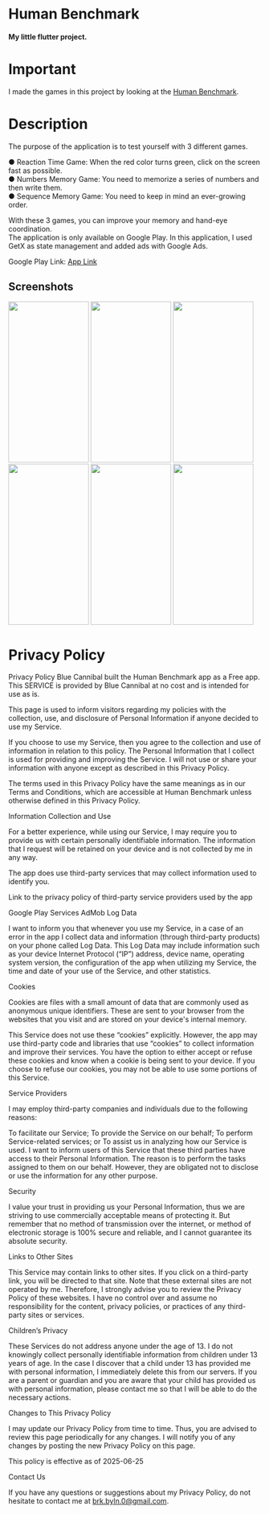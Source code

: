 # Human Benchmark
#### My little flutter project.

# Important 
I made the games in this project by looking at the [Human Benchmark](https://humanbenchmark.com).

# Description
The purpose of the application is to test yourself with 3 different games.

● Reaction Time Game: When the red color turns green, click on the screen fast as possible.  
● Numbers Memory Game: You need to memorize a series of numbers and then write them.  
● Sequence Memory Game: You need to keep in mind an ever-growing order.  

With these 3 games, you can improve your memory and hand-eye coordination.  
The application is only available on Google Play. In this application,
I used GetX as state management and added ads with Google Ads.

Google Play Link: [App Link](https://play.google.com/store/apps/details?id=com.bluecannibal.human_benchmark&hl=tr&gl=US)

## Screenshots
<img src="https://user-images.githubusercontent.com/67222076/166963001-cc9f5279-03fa-4983-b24b-4d123130ed17.png" width="160" height="320">
<img src="https://user-images.githubusercontent.com/67222076/166963002-faee57b0-d6c6-4eeb-882a-ec657f36dcf2.png" width="160" height="320">
<img src="https://user-images.githubusercontent.com/67222076/166963007-6c55c284-d3e0-4367-83d5-6dbf86645f32.png" width="160" height="320">
<img src="https://user-images.githubusercontent.com/67222076/166963011-c12eb4d1-7d47-49b5-b2df-f067f27d71e4.png" width="160" height="320">
<img src="https://user-images.githubusercontent.com/67222076/166962995-ad37d20a-67ca-44a3-8c4c-751302e51b88.png" width="160" height="320">
<img src="https://user-images.githubusercontent.com/67222076/166962998-6afa3931-7da4-41aa-9d43-01c177656cc6.png" width="160" height="320">


# Privacy Policy

Privacy Policy
Blue Cannibal built the Human Benchmark app as a Free app. This SERVICE is provided by Blue Cannibal at no cost and is intended for use as is.

This page is used to inform visitors regarding my policies with the collection, use, and disclosure of Personal Information if anyone decided to use my Service.

If you choose to use my Service, then you agree to the collection and use of information in relation to this policy. The Personal Information that I collect is used for providing and improving the Service. I will not use or share your information with anyone except as described in this Privacy Policy.

The terms used in this Privacy Policy have the same meanings as in our Terms and Conditions, which are accessible at Human Benchmark unless otherwise defined in this Privacy Policy.

Information Collection and Use

For a better experience, while using our Service, I may require you to provide us with certain personally identifiable information. The information that I request will be retained on your device and is not collected by me in any way.

The app does use third-party services that may collect information used to identify you.

Link to the privacy policy of third-party service providers used by the app

Google Play Services
AdMob
Log Data

I want to inform you that whenever you use my Service, in a case of an error in the app I collect data and information (through third-party products) on your phone called Log Data. This Log Data may include information such as your device Internet Protocol (“IP”) address, device name, operating system version, the configuration of the app when utilizing my Service, the time and date of your use of the Service, and other statistics.

Cookies

Cookies are files with a small amount of data that are commonly used as anonymous unique identifiers. These are sent to your browser from the websites that you visit and are stored on your device's internal memory.

This Service does not use these “cookies” explicitly. However, the app may use third-party code and libraries that use “cookies” to collect information and improve their services. You have the option to either accept or refuse these cookies and know when a cookie is being sent to your device. If you choose to refuse our cookies, you may not be able to use some portions of this Service.

Service Providers

I may employ third-party companies and individuals due to the following reasons:

To facilitate our Service;
To provide the Service on our behalf;
To perform Service-related services; or
To assist us in analyzing how our Service is used.
I want to inform users of this Service that these third parties have access to their Personal Information. The reason is to perform the tasks assigned to them on our behalf. However, they are obligated not to disclose or use the information for any other purpose.

Security

I value your trust in providing us your Personal Information, thus we are striving to use commercially acceptable means of protecting it. But remember that no method of transmission over the internet, or method of electronic storage is 100% secure and reliable, and I cannot guarantee its absolute security.

Links to Other Sites

This Service may contain links to other sites. If you click on a third-party link, you will be directed to that site. Note that these external sites are not operated by me. Therefore, I strongly advise you to review the Privacy Policy of these websites. I have no control over and assume no responsibility for the content, privacy policies, or practices of any third-party sites or services.

Children’s Privacy

These Services do not address anyone under the age of 13. I do not knowingly collect personally identifiable information from children under 13 years of age. In the case I discover that a child under 13 has provided me with personal information, I immediately delete this from our servers. If you are a parent or guardian and you are aware that your child has provided us with personal information, please contact me so that I will be able to do the necessary actions.

Changes to This Privacy Policy

I may update our Privacy Policy from time to time. Thus, you are advised to review this page periodically for any changes. I will notify you of any changes by posting the new Privacy Policy on this page.

This policy is effective as of 2025-06-25

Contact Us

If you have any questions or suggestions about my Privacy Policy, do not hesitate to contact me at brk.byln.0@gmail.com.
